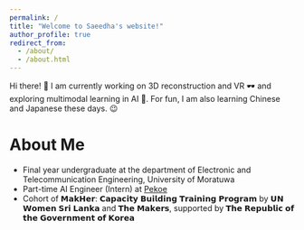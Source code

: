 ```yaml
---
permalink: /
title: "Welcome to Saeedha's website!"
author_profile: true
redirect_from: 
  - /about/
  - /about.html
---
```


Hi there! 👋 I am currently working on 3D reconstruction and VR 🕶️ and exploring multimodal learning in AI 🤖. For fun, I am also learning Chinese and Japanese these days. 😉

About Me
======
- Final year undergraduate at the department of Electronic and Telecommunication Engineering, University of Moratuwa
- Part-time AI Engineer (Intern) at [Pekoe](https://www.pekoe.ai/)
- Cohort of 𝗠𝗮𝗸𝗛𝗲𝗿: 𝗖𝗮𝗽𝗮𝗰𝗶𝘁𝘆 𝗕𝘂𝗶𝗹𝗱𝗶𝗻𝗴 𝗧𝗿𝗮𝗶𝗻𝗶𝗻𝗴 𝗣𝗿𝗼𝗴𝗿𝗮𝗺 by 𝗨𝗡 𝗪𝗼𝗺𝗲𝗻 𝗦𝗿𝗶 𝗟𝗮𝗻𝗸𝗮 and 𝗧𝗵𝗲 𝗠𝗮𝗸𝗲𝗿𝘀, supported by 𝗧𝗵𝗲 𝗥𝗲𝗽𝘂𝗯𝗹𝗶𝗰 𝗼𝗳 𝘁𝗵𝗲 𝗚𝗼𝘃𝗲𝗿𝗻𝗺𝗲𝗻𝘁 𝗼𝗳 𝗞𝗼𝗿𝗲𝗮
  
